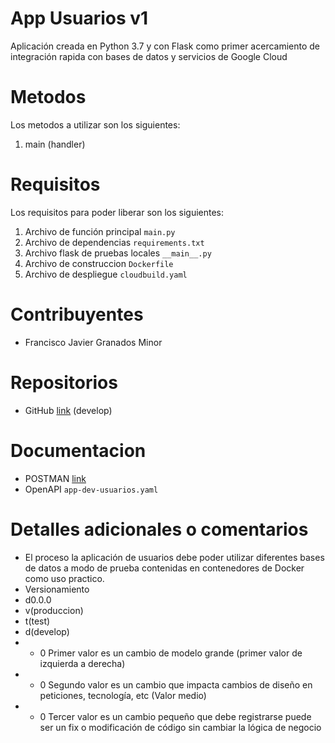 # App Usuarios v1
Aplicación creada en Python 3.7 y con Flask como primer acercamiento de integración rapida con bases de datos y servicios de Google Cloud

# Metodos
Los metodos a utilizar son los siguientes:
1.	main (handler)

# Requisitos
Los requisitos para poder liberar son los siguientes:
1. Archivo de función principal `main.py`
2. Archivo de dependencias `requirements.txt`
3. Archivo flask de pruebas locales `__main__.py`
4. Archivo de construccion `Dockerfile`
5. Archivo de despliegue `cloudbuild.yaml`

# Contribuyentes
* Francisco Javier Granados Minor

# Repositorios
* GitHub [link](https://github.com/FrankJMinor/Python.git) (develop)

# Documentacion
* POSTMAN [link]()
* OpenAPI `app-dev-usuarios.yaml`

# Detalles adicionales o comentarios
* El proceso la aplicación de usuarios debe poder utilizar diferentes bases de datos a modo de prueba contenidas en contenedores de Docker como uso practico.
* Versionamiento
* d0.0.0
* v(produccion)
* t(test)
* d(develop)
* * 0 Primer valor es un cambio de modelo grande (primer valor de izquierda a derecha)
* * 0 Segundo valor es un cambio que impacta cambios de diseño en peticiones, tecnología, etc (Valor medio)
* * 0 Tercer valor es un cambio pequeño que debe registrarse puede ser un fix o modificación de código sin cambiar la lógica de negocio